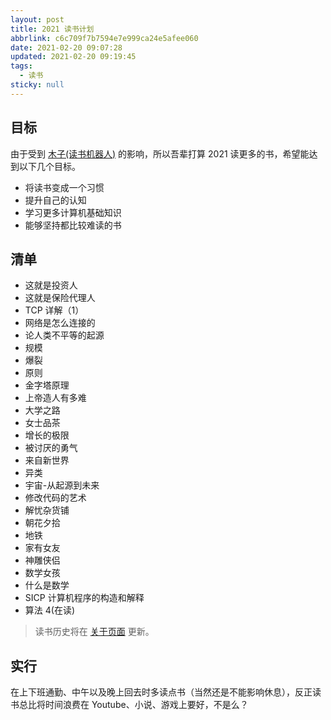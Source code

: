 ```yaml
---
layout: post
title: 2021 读书计划
abbrlink: c6c709f7b7594e7e999ca24e5afee060
date: 2021-02-20 09:07:28
updated: 2021-02-20 09:19:45
tags:
  - 读书
sticky: null
---
```


## 目标

由于受到 [木子(读书机器人)](https://blog.k8s.li/2020-booklist.html) 的影响，所以吾辈打算 2021 读更多的书，希望能达到以下几个目标。

- 将读书变成一个习惯
- 提升自己的认知
- 学习更多计算机基础知识
- 能够坚持都比较难读的书

## 清单

- 这就是投资人
- 这就是保险代理人
- TCP 详解（1）
- 网络是怎么连接的
- 论人类不平等的起源
- 规模
- 爆裂
- 原则
- 金字塔原理
- 上帝造人有多难
- 大学之路
- 女士品茶
- 增长的极限
- 被讨厌的勇气
- 来自新世界
- 异类
- 宇宙-从起源到未来
- 修改代码的艺术
- 解忧杂货铺
- 朝花夕拾
- 地铁
- 家有女友
- 神雕侠侣
- 数学女孩
- 什么是数学
- SICP 计算机程序的构造和解释
- 算法 4(在读)

> 读书历史将在 [关于页面](https://blog.rxliuli.com/about/) 更新。

## 实行

在上下班通勤、中午以及晚上回去时多读点书（当然还是不能影响休息），反正读书总比将时间浪费在 Youtube、小说、游戏上要好，不是么？
